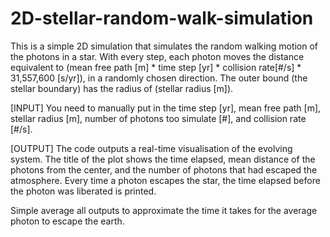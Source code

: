 # 2D-stellar-random-walk-simulation

This is a simple 2D simulation that simulates the random walking motion of the photons in a star.
With every step, each photon moves the distance equivalent to (mean free path [m] * time step [yr] * collision rate[#/s] * 31,557,600 [s/yr]), in a randomly chosen direction. 
The outer bound (the stellar boundary) has the radius of (stellar radius [m]).

[INPUT]
You need to manually put in the time step [yr], mean free path [m], stellar radius [m], number of photons too simulate [#], and collision rate [#/s].

[OUTPUT]
The code outputs a real-time visualisation of the evolving system.
The title of the plot shows the time elapsed, mean distance of the photons from the center, and the number of photons that had escaped the atmosphere. Every time a photon escapes the star, the time elapsed before the photon was liberated is printed. 

Simple average all outputs to approximate the time it takes for the average photon to escape the earth.
